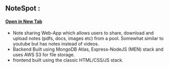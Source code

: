 ## NoteSpot :  
#### <a href="[http://example.com/](https://nodeproject11.herokuapp.com/)" target="_blank">Open in New Tab</a>  
- Note sharing Web-App which allows users to share, download and upload notes (pdfs, docs,
images etc) from a pool. Somewhat similar to youtube but has notes instead of videos.  
- Backend Built using MongoDB Atlas, Express-NodeJS (MEN) stack and uses AWS S3 for file storage.  
- frontend built using the classic HTML/CSS/JS stack.
